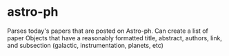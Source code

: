 astro-ph
========

Parses today's papers that are posted on Astro-ph. Can create a list of paper Objects that have a reasonably formatted title, abstract, authors, link, and subsection (galactic, instrumentation, planets, etc)
